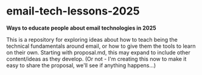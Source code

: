 # email-tech-lessons-2025
**Ways to educate people about email technologies in 2025**

This is a repository for exploring ideas about how to teach being the technical fundamentals around email, or how to give them the tools to learn on their own. Starting with proposal.md, this may expand to include other content/ideas as they develop. (Or not - I'm creating this now to make it easy to share the proposal, we'll see if anything happens...)
